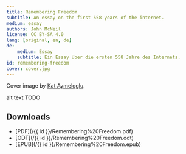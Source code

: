 ```yaml
---
title: Remembering Freedom
subtitle: An essay on the first 558 years of the internet.
medium: essay
authors: John McNeil
license: CC BY-SA 4.0
lang: [original, en, de]
de:
    medium: Essay
    subtitle: Ein Essay über die ersten 558 Jahre des Internets.
id: remembering-freedom
cover: cover.jpg
---
```


Cover image by [Kat Aymeloglu](https://www.kataymeloglu.com).

<object data="/{{ id }}/Remembering Freedom.pdf" type="application/pdf" width="100%" height="800">alt text TODO</object>

## Downloads

- [PDF](/{{ id }}/Remembering%20Freedom.pdf)
- [ODT](/{{ id }}/Remembering%20Freedom.odt)
- [EPUB](/{{ id }}/Remembering%20Freedom.epub)
